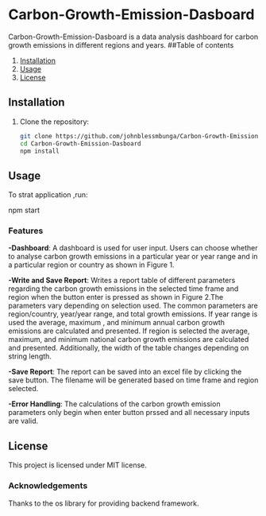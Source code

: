 # Carbon-Growth-Emission-Dasboard
Carbon-Growth-Emission-Dasboard is a data analysis dashboard for carbon growth emissions in different regions and years.
##Table of contents
1. [Installation](#installation)
2. [Usage](#usage)
4. [License](#license)
## Installation

1. Clone the repository:
   ```bash
   git clone https://github.com/johnblessmbunga/Carbon-Growth-Emission-Dasboard.git
   cd Carbon-Growth-Emission-Dasboard
   npm install
## Usage
To strat application ,run:

npm start
### Features
__-Dashboard__: A dashboard is used for user input. Users can choose whether to analyse carbon growth emissions in a particular year or year range and in a particular region or country as shown in Figure 1. 


__-Write and Save Report__: Writes a report table of different parameters regarding the carbon growth emissions in the selected time frame and region when the button enter is pressed as shown in Figure 2.The parameters vary depending on selection used. The common parameters are region/country, year/year range, and total growth emissions. If year range is used the average, maximum , and minimum annual carbon growth emissions are calculated and presented. If region is selected the average, maximum, and minimum national carbon growth emissions are calculated and presented. Additionally, the width of the table changes depending on string length.

__-Save Report__: The report can be saved into an excel file by clicking the save button. The filename will be generated based on time frame and region selected.

__-Error Handling__: The calculations of the carbon growth emission parameters only begin when enter button prssed and all necessary inputs are valid.
## License
This project is licensed under MIT license.

### Acknowledgements
Thanks to the os library for providing backend framework.
